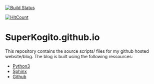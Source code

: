 [![Build Status](https://travis-ci.com/SuperKogito/SuperKogito.github.io.svg?branch=master)](https://travis-ci.com/SuperKogito/SuperKogito.github.io)

[![HitCount](http://hits.dwyl.io/SuperKogito/SuperKogito.github.io.svg)](http://hits.dwyl.io/SuperKogito/SuperKogito.github.io)
# SuperKogito.github.io

This repository contains the source scripts/ files for my github hosted website/blog. 
The blog is built using the following ressources: 
* [Python3](https://www.python.org/download/releases/3.0/)
* [Sphinx](http://www.sphinx-doc.org/en/master/)
* [Github](https://github.com/)
